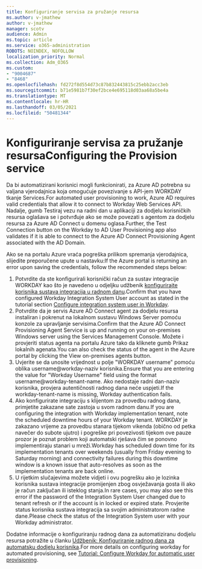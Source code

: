 ```yaml
---
title: Konfiguriranje servisa za pružanje resursa
ms.author: v-jmathew
author: v-jmathew
manager: scotv
audience: Admin
ms.topic: article
ms.service: o365-administration
ROBOTS: NOINDEX, NOFOLLOW
localization_priority: Normal
ms.collection: Adm_O365
ms.custom:
- "9004687"
- "8468"
ms.openlocfilehash: fd272f8d554d73c87b832443815c25ebb2acc3eb
ms.sourcegitcommit: b71e5981b7f30ef2bce4e695118d03aa68a5be4a
ms.translationtype: MT
ms.contentlocale: hr-HR
ms.lasthandoff: 03/05/2021
ms.locfileid: "50481344"
---
```

# <a name="configuring-the-provision-service"></a><span data-ttu-id="b08ac-102">Konfiguriranje servisa za pružanje resursa</span><span class="sxs-lookup"><span data-stu-id="b08ac-102">Configuring the Provision service</span></span>

<span data-ttu-id="b08ac-103">Da bi automatizirani korisnici mogli funkcionirati, za Azure AD potrebna su valjana vjerodajnica koja omogućuje povezivanje s API-jem WORKDAY tkanje Services.</span><span class="sxs-lookup"><span data-stu-id="b08ac-103">For automated user provisioning to work, Azure AD requires valid credentials that allow it to connect to Workday Web Services API.</span></span> <span data-ttu-id="b08ac-104">Nadalje, gumb Testiraj vezu na radni dan u aplikaciji za dodjelu korisničkih resursa oglašava se i potvrđuje ako se može povezati s agentom za dodjelu resursa za Azure AD Connect u domenu oglasa.</span><span class="sxs-lookup"><span data-stu-id="b08ac-104">Further, the Test Connection button on the Workday to AD User Provisioning app also validates if it is able to connect to the Azure AD Connect Provisioning Agent associated with the AD Domain.</span></span>

<span data-ttu-id="b08ac-105">Ako se na portalu Azure vraća pogreška prilikom spremanja vjerodajnica, slijedite preporučene upute u nastavku:</span><span class="sxs-lookup"><span data-stu-id="b08ac-105">If the Azure portal is returning an error upon saving the credentials, follow the recommended steps below:</span></span>

1. <span data-ttu-id="b08ac-106">Potvrdite da ste konfigurirali korisnički račun za sustav integracije WORKDAY kao što je navedeno u odjeljku udžbenik [konfigurirajte korisnika sustava integracija u radnom danu](https://docs.microsoft.com/azure/active-directory/saas-apps/workday-inbound-tutorial).</span><span class="sxs-lookup"><span data-stu-id="b08ac-106">Confirm that you have configured Workday Integration System User account as stated in the tutorial section [Configure integration system user in Workday](https://docs.microsoft.com/azure/active-directory/saas-apps/workday-inbound-tutorial).</span></span>
2. <span data-ttu-id="b08ac-107">Potvrdite da je servis Azure AD Connect agent za dodjelu resursa instaliran i pokrenut na lokalnom sustavu Windows Server pomoću konzole za upravljanje servisima.</span><span class="sxs-lookup"><span data-stu-id="b08ac-107">Confirm that the Azure AD Connect Provisioning Agent Service is up and running on your on-premises Windows server using the Services Management Console.</span></span> <span data-ttu-id="b08ac-108">Možete i provjeriti status agenta na portalu Azure tako da kliknete gumb Prikaz lokalnih agenata.</span><span class="sxs-lookup"><span data-stu-id="b08ac-108">You can also check the status of the agent in the Azure portal by clicking the View on-premises agents button.</span></span>
3. <span data-ttu-id="b08ac-109">Uvjerite se da unosite vrijednost u polje "WORKDAY username" pomoću oblika username@workday-naziv korisnika.</span><span class="sxs-lookup"><span data-stu-id="b08ac-109">Ensure that you are entering the value for "Workday Username" field using the format username@workday-tenant-name.</span></span> <span data-ttu-id="b08ac-110">Ako nedostaje radni dan-naziv korisnika, provjera autentičnosti radnog dana neće uspjeti.</span><span class="sxs-lookup"><span data-stu-id="b08ac-110">If the workday-tenant-name is missing, Workday authentication fails.</span></span>
4. <span data-ttu-id="b08ac-111">Ako konfigurirate integraciju s klijentom za provedbu radnog dana, primjetite zakazane sate zastoja u svom radnom danu.</span><span class="sxs-lookup"><span data-stu-id="b08ac-111">If you are configuring the integration with Workday implementation tenant, note the scheduled downtime hours of your Workday tenant.</span></span> <span data-ttu-id="b08ac-112">WORKDAY je zakazano vrijeme za provedbu stanara tijekom vikenda (obično od petka navečer do subote ujutro) i pogreške pri povezivosti tijekom ove pauze prozor je poznat problem koji automatski rješava čim se ponovno implementiraju stanari u mreži.</span><span class="sxs-lookup"><span data-stu-id="b08ac-112">Workday has scheduled down time for its implementation tenants over weekends (usually from Friday evening to Saturday morning) and connectivity failures during this downtime window is a known issue that auto-resolves as soon as the implementation tenants are back online.</span></span>
5. <span data-ttu-id="b08ac-113">U rijetkim slučajevima možete vidjeti i ovu pogrešku ako je lozinka korisnika sustava integracije promijenjen zbog osvježavanja gosta ili ako je račun zaključan ili isteklog stanja.</span><span class="sxs-lookup"><span data-stu-id="b08ac-113">In rare cases, you may also see this error if the password of the Integration System User changed due to tenant refresh or if the account is in locked or expired state.</span></span> <span data-ttu-id="b08ac-114">Provjerite status korisnika sustava integracija sa svojim administratorom radne dane.</span><span class="sxs-lookup"><span data-stu-id="b08ac-114">Please check the status of the Integration System user with your Workday administrator.</span></span>

<span data-ttu-id="b08ac-115">Dodatne informacije o konfiguriranju radnog dana za automatiziranu dodjelu resursa potražite u članku [Udžbenik: Konfiguriranje radnog dana za automatsku dodjelu korisnika](https://docs.microsoft.com/azure/active-directory/saas-apps/workday-inbound-tutorial).</span><span class="sxs-lookup"><span data-stu-id="b08ac-115">For more details on configuring workday for automated provisioning, see [Tutorial: Configure Workday for automatic user provisioning](https://docs.microsoft.com/azure/active-directory/saas-apps/workday-inbound-tutorial).</span></span>
